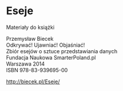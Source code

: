 Eseje
=====

Materiały do książki 

Przemysław Biecek <br/>
Odkrywać! Ujawniać! Objaśniać! <br/>
Zbiór esejów o sztuce przedstawiania danych <br/>
Fundacja Naukowa SmarterPoland.pl<br/>
Warszawa 2014<br/>
ISBN 978-83-939695-00

http://biecek.pl/Eseje/
